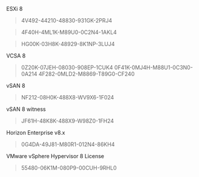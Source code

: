 ESXi 8

> 4V492-44210-48830-931GK-2PRJ4

> 4F40H-4ML1K-M89U0-0C2N4-1AKL4

> HG00K-03H8K-48929-8K1NP-3LUJ4

VCSA 8

> 0Z20K-07JEH-08030-908EP-1CUK4
> 0F41K-0MJ4H-M88U1-0C3N0-0A214
> 4F282-0MLD2-M8869-T89G0-CF240

vSAN 8

> NF212-08H0K-488X8-WV9X6-1F024

vSAN 8 witness

> JF61H-48K8K-488X9-W98Z0-1FH24

Horizon Enterprise v8.x

> 0G4DA-49J81-M80R1-012N4-86KH4

VMware vSphere Hypervisor 8 License

> 55480-06K1M-080P9-00CUH-9RHL0

<!-- ##{"timestamp":1684136392}## -->